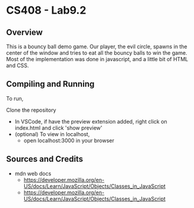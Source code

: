 # CS408 - Lab9.2

## Overview

This is a bouncy ball demo game. Our player, the evil circle, spawns in the center of the window and tries to eat all the bouncy balls to win the game. Most of the implementation was done in javascript, and a little bit of HTML and CSS.

## Compiling and Running

To run,

Clone the repository
- In VSCode, if have the preview extension added, right click on index.html and click 'show preview'
- (optional) To view in localhost,
  - open localhost:3000 in your browser

## Sources and Credits

- mdn web docs
  - https://developer.mozilla.org/en-US/docs/Learn/JavaScript/Objects/Classes_in_JavaScript
  - https://developer.mozilla.org/en-US/docs/Learn/JavaScript/Objects/Classes_in_JavaScript
